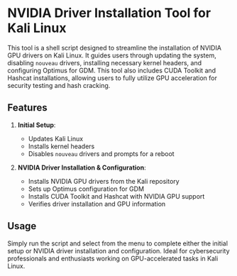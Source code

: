 # NVIDIA Driver Installation Tool for Kali Linux

This tool is a shell script designed to streamline the installation of NVIDIA GPU drivers on Kali Linux. It guides users through updating the system, disabling `nouveau` drivers, installing necessary kernel headers, and configuring Optimus for GDM. This tool also includes CUDA Toolkit and Hashcat installations, allowing users to fully utilize GPU acceleration for security testing and hash cracking.

## Features
1. **Initial Setup**: 
   - Updates Kali Linux
   - Installs kernel headers
   - Disables `nouveau` drivers and prompts for a reboot

2. **NVIDIA Driver Installation & Configuration**:
   - Installs NVIDIA GPU drivers from the Kali repository
   - Sets up Optimus configuration for GDM
   - Installs CUDA Toolkit and Hashcat with NVIDIA GPU support
   - Verifies driver installation and GPU information

## Usage
Simply run the script and select from the menu to complete either the initial setup or NVIDIA driver installation and configuration. Ideal for cybersecurity professionals and enthusiasts working on GPU-accelerated tasks in Kali Linux.
